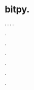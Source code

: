 # bitpy.
.
.
.
.












.






















































.
























.



























.

















































































.































































.



































